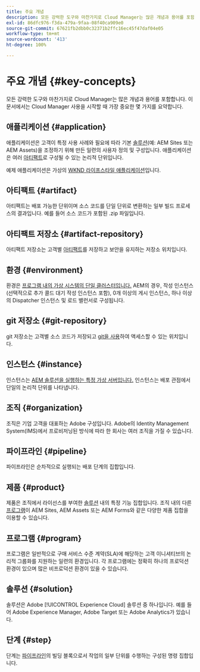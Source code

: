```yaml
---
title: 주요 개념
description: 모든 강력한 도구와 마찬가지로 Cloud Manager는 많은 개념과 용어를 포함합니다. 이 문서에서는 Cloud Manager 사용을 시작할 때 가장 중요한 몇 가지를 요약합니다.
exl-id: 86dfc976-f3da-479a-9faa-08f40ca909e0
source-git-commit: 67621fb2dbb0c32371b2ffc16ec45f47daf04e05
workflow-type: tm+mt
source-wordcount: '413'
ht-degree: 100%

---
```



# 주요 개념 {#key-concepts}

모든 강력한 도구와 마찬가지로 Cloud Manager는 많은 개념과 용어를 포함합니다. 이 문서에서는 Cloud Manager 사용을 시작할 때 가장 중요한 몇 가지를 요약합니다.

## 애플리케이션 {#application}

애플리케이션은 고객이 특정 사용 사례와 필요에 따라 기본 [솔루션](#solution)(예: AEM Sites 또는 AEM Assets)을 조정하기 위해 만든 일련의 사용자 정의 및 구성입니다. 애플리케이션은 여러 [아티팩트](#artifact)로 구성될 수 있는 논리적 단위입니다.

예제 애플리케이션은 가상의 [WKND 라이프스타일 애플리케이션](https://experienceleague.adobe.com/docs/experience-manager-learn/getting-started-wknd-tutorial-develop/overview.html)입니다.

## 아티팩트 {#artifact}

아티팩트는 배포 가능한 단위이며 소스 코드를 단일 단위로 변환하는 일부 빌드 프로세스의 결과입니다. 예를 들어 소스 코드가 포함된 .zip 파일입니다.

## 아티팩트 저장소 {#artifact-repository}

아티팩트 저장소는 고객별 [아티팩트](#artifact)를 저장하고 보안을 유지하는 저장소 위치입니다.

## 환경 {#environment}

환경은 [프로그램 내의 가상 시스템의 단일 클러스터입니다.](#program) AEM의 경우, 작성 인스턴스(선택적으로 추가 콜드 대기 작성 인스턴스 포함), 0개 이상의 게시 인스턴스, 하나 이상의 Dispatcher 인스턴스 및 로드 밸런서로 구성됩니다.

## git 저장소 {#git-repository}

git 저장소는 고객별 소스 코드가 저장되고 [git을 사용](https://git-scm.com)하여 액세스할 수 있는 위치입니다.

## 인스턴스 {#instance}

인스턴스는 [AEM 솔루션을 실행하는 특정 가상 서버입니다.](#solution) 인스턴스는 배포 관점에서 단일의 논리적 단위를 나타냅니다.

## 조직 {#organization}

조직은 기업 고객을 대표하는 Adobe 구성입니다. Adobe의 Identity Management System(IMS)에서 프로비저닝된 방식에 따라 한 회사는 여러 조직을 가질 수 있습니다.

## 파이프라인 {#pipeline}

파이프라인은 순차적으로 실행되는 배포 단계의 집합입니다.

## 제품 {#product}

제품은 조직에서 라이선스를 부여한 [솔루션](#solution) 내의 특정 기능 집합입니다. 조직 내의 다른 [프로그램](#program)이 AEM Sites, AEM Assets 또는 AEM Forms와 같은 다양한 제품 집합을 이용할 수 있습니다.

## 프로그램 {#program}

프로그램은 일반적으로 구매 서비스 수준 계약(SLA)에 해당하는 고객 이니셔티브의 논리적 그룹화를 지원하는 일련의 환경입니다. 각 프로그램에는 정확히 하나의 프로덕션 환경이 있으며 많은 비프로덕션 환경이 있을 수 있습니다.

## 솔루션 {#solution}

솔루션은 Adobe [!UICONTROL Experience Cloud] 솔루션 중 하나입니다. 예를 들어 Adobe Experience Manager, Adobe Target 또는 Adobe Analytics가 있습니다.

## 단계 {#step}

단계는 [파이프라인](#pipeline)의 빌딩 블록으로서 작업의 일부 단위를 수행하는 구성된 명령 집합입니다.
